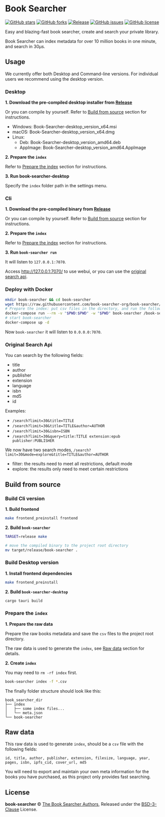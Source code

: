 # Book Searcher

[![GitHub stars](https://img.shields.io/github/stars/book-searcher-org/book-searcher)](https://github.com/book-searcher-org/book-searcher/stargazers)
[![GitHub forks](https://img.shields.io/github/forks/book-searcher-org/book-searcher)](https://github.com/book-searcher-org/book-searcher/network)
[![Release](https://img.shields.io/github/release/book-searcher-org/book-searcher)](https://github.com/book-searcher-org/book-searcher/releases)
[![GitHub issues](https://img.shields.io/github/issues/book-searcher-org/book-searcher)](https://github.com/book-searcher-org/book-searcher/issues)
[![GitHub license](https://img.shields.io/github/license/book-searcher-org/book-searcher)](https://github.com/book-searcher-org/book-searcher/blob/master/LICENSE)

Easy and blazing-fast book searcher, create and search your private library.

Book Searcher can index metadata for over 10 million books in one minute, and search in 30µs.

## Usage

We currently offer both Desktop and Command-line versions.
For individual users we recommend using the desktop version.

### Desktop

**1. Download the pre-compiled desktop installer from [Release](https://github.com/book-searcher-org/book-searcher/releases)**

Or you can compile by yourself. Refer to [Build from source](#build-desktop-version) section for instructions.

- Windows: Book-Searcher-desktop_version_x64.msi
- macOS: Book-Searcher-desktop_version_x64.dmg
- Linux:
    - Deb: Book-Searcher-desktop_version_amd64.deb
    - AppImage: Book-Searcher-desktop_version_amd64.AppImage

**2. Prepare the `index`**

Refer to [Prepare the index](#prepare-the-index) section for instructions.

**3. Run book-searcher-desktop**

Specify the `index` folder path in the settings menu.

### Cli

**1. Download the pre-compiled binary from [Release](https://github.com/book-searcher-org/book-searcher/releases)**

Or you can compile by yourself. Refer to [Build from source](#build-cli-version) section for instructions.

**2. Prepare the `index`**

Refer to [Prepare the index](#prepare-the-index) section for instructions.

**3. Run `book-searcher run`**

It will listen to `127.0.0.1:7070`.

Access http://127.0.0.1:7070/ to use webui, or you can use the [original search api](#original-search-api).

### Deploy with Docker

```bash
mkdir book-searcher && cd book-searcher
wget https://raw.githubusercontent.com/book-searcher-org/book-searcher/master/docker-compose.yml
# Prepare the index: put csv files in the directory, and run the following command to create index
docker-compose run --rm -v "$PWD:$PWD" -w "$PWD" book-searcher /book-searcher index -f *.csv
# start book-searcher
docker-compose up -d
```

Now `book-searcher` it will listen to `0.0.0.0:7070`.

### Original Search Api

You can search by the following fields:

- title
- author
- publisher
- extension
- language
- isbn
- md5
- id

Examples:

- `/search?limit=30&title=TITLE`
- `/search?limit=30&title=TITLE&author=AUTHOR`
- `/search?limit=30&isbn=ISBN`
- `/search?limit=30&query=title:TITLE extension:epub publisher:PUBLISHER`

We now have two search modes, `/search?limit=30&mode=explore&title=TITLE&author=AUTHOR`

- filter: the results need to meet all restrictions, default mode
- explore: the results only need to meet certain restrictions

## Build from source

### Build Cli version

**1. Build frontend**

```bash
make frontend_preinstall frontend
```

**2. Build `book-searcher`**

```bash
TARGET=release make

# move the compiled binary to the project root directory
mv target/release/book-searcher .
```

### Build Desktop version

**1. Install frontend dependencies**

```bash
make frontend_preinstall
```

**2. Build `book-searcher-desktop`**

```bash
cargo tauri build
```

### Prepare the `index`

**1. Prepare the raw data**

Prepare the raw books metadata and save the `csv` files to the project root directory.

The raw data is used to generate the `index`, see [Raw data](#raw-data) section for details.

**2. Create `index`**

You may need to `rm -rf index` first.

```bash
book-searcher index -f *.csv
```

The finally folder structure should look like this:

```
book_searcher_dir
├── index
│   ├── some index files...
│   └── meta.json
└── book-searcher
```

## Raw data

This raw data is used to generate `index`, should be a `csv` file with the following fields:

```
id, title, author, publisher, extension, filesize, language, year, pages, isbn, ipfs_cid, cover_url, md5
```

You will need to export and maintain your own meta information for the books you have purchased, as this project only provides fast searching.

## License

**book-searcher** © [The Book Searcher Authors](https://github.com/book-searcher-org/book-searcher/graphs/contributors), Released under the [BSD-3-Clause](./LICENSE) License.
